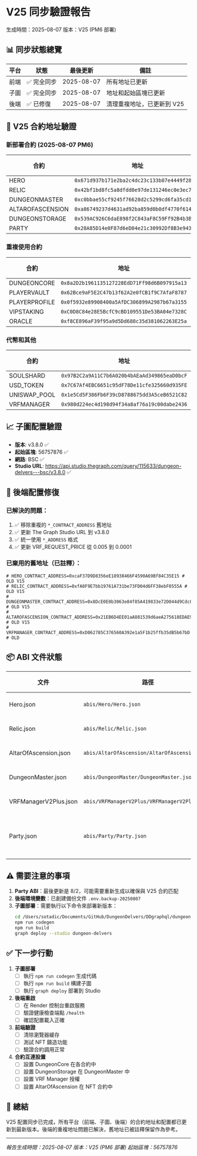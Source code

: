 # V25 同步驗證報告
生成時間：2025-08-07
版本：V25 (PM6 部署)

## 📊 同步狀態總覽

| 平台 | 狀態 | 最後更新 | 備註 |
|------|------|----------|------|
| 前端 | ✅ 完全同步 | 2025-08-07 | 所有地址已更新 |
| 子圖 | ✅ 完全同步 | 2025-08-07 | 地址和起始區塊已更新 |
| 後端 | ✅ 已修復 | 2025-08-07 | 清理重複地址，已更新到 V25 |

## 🎯 V25 合約地址驗證

### 新部署合約 (2025-08-07 PM6)
| 合約 | 地址 | 前端 | 子圖 | 後端 |
|------|------|------|------|------|
| HERO | `0x671d937b171e2ba2c4dc23c133b07e4449f283ef` | ✅ | ✅ | ✅ |
| RELIC | `0x42bf1bd8fc5a8dfdd0e97de131246ec0e3ec73da` | ✅ | ✅ | ✅ |
| DUNGEONMASTER | `0xc0bbae55cf9245f76628d2c5299cd6fa35cd102a` | ✅ | ✅ | ✅ |
| ALTAROFASCENSION | `0xa86749237d4631ad92ba859d0b0df4770f6147ba` | ✅ | ✅ | ✅ |
| DUNGEONSTORAGE | `0x539AC926C6daE898f2C843aF8C59Ff92B4b3B468` | ✅ | ✅ | ✅ |
| PARTY | `0x28A85D14e0F87d6eD04e21c30992Df8B3e9434E3` | ✅ | ✅ | ✅ |

### 重複使用合約
| 合約 | 地址 | 前端 | 子圖 | 後端 |
|------|------|------|------|------|
| DUNGEONCORE | `0x8a2D2b1961135127228EdD71Ff98d6B097915a13` | ✅ | N/A | ✅ |
| PLAYERVAULT | `0x62Bce9aF5E2C47b13f62A2e0fCB1f9C7AfaF8787` | ✅ | ✅ | ✅ |
| PLAYERPROFILE | `0x0f5932e89908400a5AfDC306899A2987b67a3155` | ✅ | ✅ | ✅ |
| VIPSTAKING | `0xC0D8C84e28E5BcfC9cBD109551De53BA04e7328C` | ✅ | ✅ | ✅ |
| ORACLE | `0xf8CE896aF39f95a9d5Dd688c35d381062263E25a` | ✅ | N/A | ✅ |

### 代幣和其他
| 合約 | 地址 | 前端 | 子圖 | 後端 |
|------|------|------|------|------|
| SOULSHARD | `0x97B2C2a9A11C7b6A020b4bAEaAd349865eaD0bcF` | ✅ | N/A | ✅ |
| USD_TOKEN | `0x7C67Af4EBC6651c95dF78De11cfe325660d935FE` | ✅ | N/A | ✅ |
| UNISWAP_POOL | `0x1e5Cd5F386Fb6F39cD8788675dd3A5ceB6521C82` | ✅ | N/A | ✅ |
| VRFMANAGER | `0x980d224ec4d198d94f34a8af76a19c00dabe2436` | ✅ | ✅ | ✅ |

## 📈 子圖配置驗證

- **版本**: v3.8.0 ✅
- **起始區塊**: 56757876 ✅
- **網路**: BSC ✅
- **Studio URL**: https://api.studio.thegraph.com/query/115633/dungeon-delvers---bsc/v3.8.0 ✅

## 🔧 後端配置修復

### 已解決的問題：
1. ✅ 移除重複的 `*_CONTRACT_ADDRESS` 舊地址
2. ✅ 更新 The Graph Studio URL 到 v3.8.0
3. ✅ 統一使用 `*_ADDRESS` 格式
4. ✅ 更新 VRF_REQUEST_PRICE 從 0.005 到 0.0001

### 已棄用的舊地址（已註釋）：
```env
# HERO_CONTRACT_ADDRESS=0xcaF37D9D8356eE18938466F4590A69Bf84C35E15 # OLD V15
# RELIC_CONTRACT_ADDRESS=0xfA0F9E7bb19761A731be73FD04d6FF38ebF0555A # OLD V15
# DUNGEONMASTER_CONTRACT_ADDRESS=0x8DcE0E0b3063e84f85A419833e72D044d9Cdc816 # OLD V15
# ALTAROFASCENSION_CONTRACT_ADDRESS=0x21EB6D4EE01aA881539d6aeA275618EDAE9cB3E1 # OLD V15
# VRFMANAGER_CONTRACT_ADDRESS=0xD062785C376560A392e1a5F1b25ffb35dB5b67bD # OLD
```

## 📦 ABI 文件狀態

| 文件 | 路徑 | 最後更新 | 狀態 |
|------|------|----------|------|
| Hero.json | `abis/Hero/Hero.json` | 2025-08-07 07:07 | ✅ |
| Relic.json | `abis/Relic/Relic.json` | 2025-08-07 07:07 | ✅ |
| AltarOfAscension.json | `abis/AltarOfAscension/AltarOfAscension.json` | 2025-08-07 07:08 | ✅ |
| DungeonMaster.json | `abis/DungeonMaster/DungeonMaster.json` | 2025-08-07 01:55 | ✅ |
| VRFManagerV2Plus.json | `abis/VRFManagerV2Plus/VRFManagerV2Plus.json` | 2025-08-07 01:55 | ✅ |
| Party.json | `abis/Party/Party.json` | 2025-08-02 10:10 | ⚠️ 需要確認 |

## ⚠️ 需要注意的事項

1. **Party ABI**：最後更新是 8/2，可能需要重新生成以確保與 V25 合約匹配
2. **後端環境變數**：已創建備份文件 `.env.backup-20250807`
3. **子圖部署**：需要執行以下命令來部署新版本：
   ```bash
   cd /Users/sotadic/Documents/GitHub/DungeonDelvers/DDgraphql/dungeon-delvers
   npm run codegen
   npm run build
   graph deploy --studio dungeon-delvers
   ```

## ✅ 下一步行動

1. **子圖部署**
   - [ ] 執行 `npm run codegen` 生成代碼
   - [ ] 執行 `npm run build` 構建子圖
   - [ ] 執行 `graph deploy` 部署到 Studio

2. **後端重啟**
   - [ ] 在 Render 控制台重啟服務
   - [ ] 驗證健康檢查端點 `/health`
   - [ ] 確認配置載入正確

3. **前端驗證**
   - [ ] 清除瀏覽器緩存
   - [ ] 測試 NFT 鑄造功能
   - [ ] 驗證合約調用正常

4. **合約互連設置**
   - [ ] 設置 DungeonCore 在各合約中
   - [ ] 設置 DungeonStorage 在 DungeonMaster 中
   - [ ] 設置 VRF Manager 授權
   - [ ] 設置 AltarOfAscension 在 NFT 合約中

## 📝 總結

V25 配置同步已完成，所有平台（前端、子圖、後端）的合約地址和配置都已更新到最新版本。後端的重複地址問題已解決，舊地址已被註釋保留作為參考。

---

*報告生成時間：2025-08-07*
*版本：V25 (PM6 部署)*
*起始區塊：56757876*